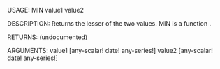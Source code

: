USAGE:
     MIN value1 value2 

DESCRIPTION:
     Returns the lesser of the two values.
     MIN is a function .

RETURNS:
    (undocumented)

ARGUMENTS:
    value1 [any-scalar! date! any-series!]
    value2 [any-scalar! date! any-series!]
